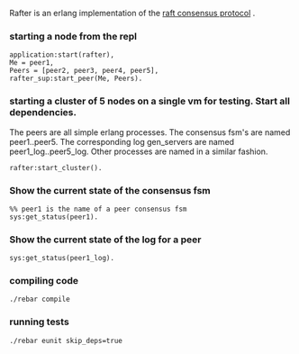 Rafter is an erlang implementation of the [raft consensus protocol](https://ramcloud.stanford.edu/wiki/download/attachments/11370504/raft.pdf) .


### starting a node from the repl

    application:start(rafter),
    Me = peer1,
    Peers = [peer2, peer3, peer4, peer5],
    rafter_sup:start_peer(Me, Peers).

### starting a cluster of 5 nodes on a single vm for testing. Start all dependencies.
The peers are all simple erlang processes. The consensus fsm's are named peer1..peer5.
The corresponding log gen_servers are named peer1_log..peer5_log. Other processes are named in a similar fashion.

    rafter:start_cluster().
    
### Show the current state of the consensus fsm

    %% peer1 is the name of a peer consensus fsm
    sys:get_status(peer1).  

### Show the current state of the log for a peer
    
    sys:get_status(peer1_log).

### compiling code

    ./rebar compile

### running tests

    ./rebar eunit skip_deps=true
